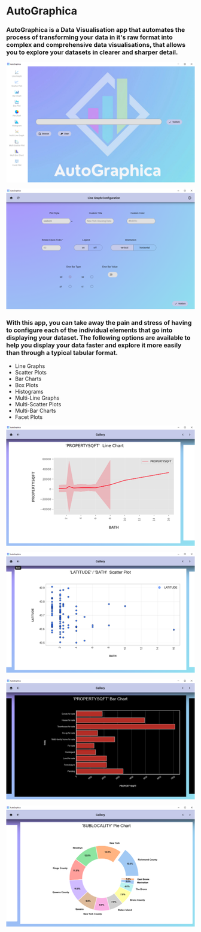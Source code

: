 # AutoGraphica

### AutoGraphica is a Data Visualisation app that automates the process of transforming your data in it's raw format into complex and comprehensive data visualisations, that allows you to explore your datasets in clearer and sharper detail.

![](images/home_page.PNG)

![](images/config_page.PNG)

### With this app, you can take away the pain and stress of having to configure each of the individual elements that go into displaying your dataset. The following options are available to help you display your data faster and explore it more easily than through a typical tabular format.
* Line Graphs
* Scatter Plots
* Bar Charts
* Box Plots
* Histograms
* Multi-Line Graphs
* Multi-Scatter Plots
* Multi-Bar Charts
* Facet Plots

![](images/line_graph.PNG)

![](images/scatter_plot.PNG)

![](images/bar_chart.PNG)

![](images/pie_chart.PNG)
